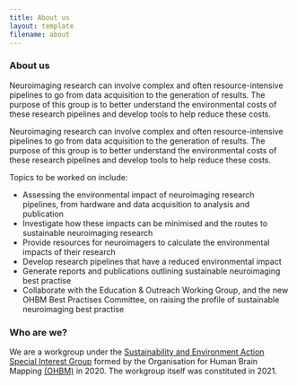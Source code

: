 ```yaml
---
title: About us
layout: template
filename: about
--- 
```


### About us

Neuroimaging research can involve complex and often resource-intensive pipelines to go from data acquisition to the generation of results. The purpose of this group is to better understand the environmental costs of these research pipelines and develop tools to help reduce these costs. 

Neuroimaging research can involve complex and often resource-intensive pipelines to go from data acquisition to the generation of results. The purpose of this group is to better understand the environmental costs of these research pipelines and develop tools to help reduce these costs.

Topics to be worked on include:

* Assessing the environmental impact of neuroimaging research pipelines, from hardware and data acquisition to analysis and publication
* Investigate how these impacts can be minimised and the routes to sustainable neuroimaging research
* Provide resources for neuroimagers to calculate the environmental impacts of their research
* Develop research pipelines that have a reduced environmental impact
* Generate reports and publications outlining sustainable neuroimaging best practise
* Collaborate with the Education & Outreach Working Group, and the new OHBM Best Practises Committee, on raising the profile of sustainable neuroimaging best practise

### Who are we?

We are a workgroup under the [Sustainability and Environment Action Special Interest Group](https://ohbm-environment.org/) formed by the Organisation for Human Brain Mapping [(OHBM)](https://www.humanbrainmapping.org/) in 2020. The workgroup itself was constituted in 2021. 
